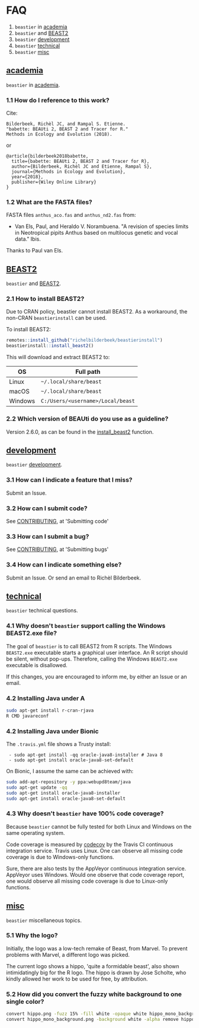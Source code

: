 # FAQ

 1. `beastier` in [academia](#academia)
 2. `beastier` and [BEAST2](#beast2)
 3. `beastier` [development](#development)
 4. `beastier` [technical](#technical)
 5. `beastier` [misc](#misc)

## [academia](#academia)

`beastier` in [academia](#academia).

### 1.1 How do I reference to this work?

Cite:

```text
Bilderbeek, Richèl JC, and Rampal S. Etienne. 
"babette: BEAUti 2, BEAST 2 and Tracer for R." 
Methods in Ecology and Evolution (2018).
```

or

```text
@article{bilderbeek2018babette,
  title={babette: BEAUti 2, BEAST 2 and Tracer for R},
  author={Bilderbeek, Richèl JC and Etienne, Rampal S},
  journal={Methods in Ecology and Evolution},
  year={2018},
  publisher={Wiley Online Library}
}
```

### 1.2 What are the FASTA files?

FASTA files `anthus_aco.fas` and `anthus_nd2.fas` from:

* Van Els, Paul, and Heraldo V. Norambuena.
  "A revision of species limits in Neotropical pipits Anthus
  based on multilocus genetic and vocal data." Ibis.

Thanks to Paul van Els.

## [BEAST2](#beast2)

`beastier` and [BEAST2](#beast2).

### 2.1 How to install BEAST2?

Due to CRAN policy, beastier cannot install BEAST2.
As a workaround, the non-CRAN `beastierinstall` can be used.

To install BEAST2:

```r
remotes::install_github("richelbilderbeek/beastierinstall")
beastierinstall::install_beast2()
```

This will download and extract BEAST2 to:

OS     |Full path
-------|----------------------------------
Linux  |`~/.local/share/beast`
macOS  |`~/.local/share/beast`
Windows|`C:/Users/<username>/Local/beast`

### 2.2 Which version of BEAUti do you use as a guideline?

Version 2.6.0, as can be found in the
[install_beast2](https://github.com/ropensci/beastier/blob/main/R/install_beast2.R)
function.

## [development](#development)

`beastier` [development](#development).

### 3.1 How can I indicate a feature that I miss?

Submit an Issue.

### 3.2 How can I submit code?

See [CONTRIBUTING](../CONTRIBUTING.md), at 'Submitting code'

### 3.3 How can I submit a bug?

See [CONTRIBUTING](../CONTRIBUTING.md), at 'Submitting bugs'

### 3.4 How can I indicate something else?

Submit an Issue. Or send an email to Richèl Bilderbeek.

## [technical](#technical)

`beastier` technical questions.

### 4.1 Why doesn't `beastier` support calling the Windows BEAST2.exe file?

The goal of `beastier` is to call BEAST2 from R scripts.
The Windows `BEAST2.exe` executable starts a graphical user interface.
An R script should be silent, without pop-ups.
Therefore, calling the Windows `BEAST2.exe` executable is disallowed.

If this changes, you are encouraged to inform me, by either an Issue
or an email.

### 4.2 Installing Java under A

```bash
sudo apt-get install r-cran-rjava
R CMD javareconf
```

### 4.2 Installing Java under Bionic

The `.travis.yml` file shows a Trusty install:

```text
 - sudo apt-get install -qq oracle-java8-installer # Java 8
 - sudo apt-get install oracle-java8-set-default
```

On Bionic, I assume the same can be achieved with:

```bash
sudo add-apt-repository -y ppa:webupd8team/java 
sudo apt-get update -qq
sudo apt-get install oracle-java8-installer
sudo apt-get install oracle-java8-set-default
```

### 4.3 Why doesn't `beastier` have 100% code coverage?

Because `beastier` cannot be fully tested for both
Linux and Windows on the same operating system.

Code coverage is measured by
[codecov](https://codecov.io/gh/ropensci/beastier/tree/main/R)
by the Travis CI continuous integration service.
Travis uses Linux.
One can observe all missing code coverage is due to Windows-only functions.

Sure, there are also tests by the AppVeyor continuous integration service.
AppVeyor uses Windows. Would one observe that code coverage report,
one would observe all missing code coverage is due to Linux-only functions.

## [misc](#misc)

`beastier` miscellaneous topics.

### 5.1 Why the logo?

Initially, the logo was a low-tech remake of Beast, from Marvel.
To prevent problems with Marvel, a different logo was picked.

The current logo shows a hippo, 'quite a formidable beast', also shown
intimidatingly big for the R logo.
The hippo is drawn by Jose Scholte, who kindly allowed her work to
be used for free, by attribution.

### 5.2 How did you convert the fuzzy white background to one single color?

```bash
convert hippo.png -fuzz 15% -fill white -opaque white hippo_mono_background.png
convert hippo_mono_background.png -background white -alpha remove hippo_mono_background_2.png
```
